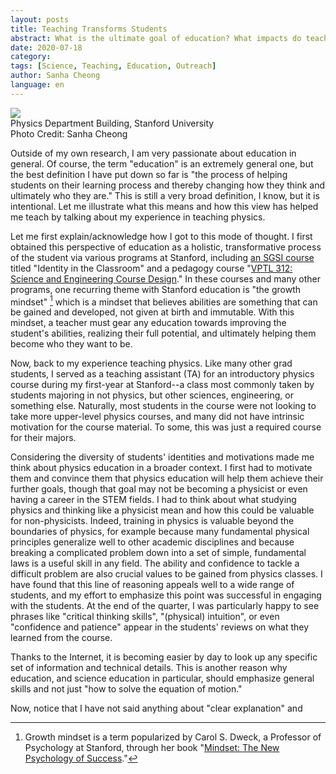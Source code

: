 ```yaml
---
layout: posts
title: Teaching Transforms Students
abstract: What is the ultimate goal of education? What impacts do teachers have on their students?
date: 2020-07-18
category: 
tags: [Science, Teaching, Education, Outreach]
author: Sanha Cheong
language: en
---
```


<img src="{{ site.base }}assets/img/posts/2020-07-18-header.jpg" class="post-img"/>

<div class="img-caption">Physics Department Building, Stanford University
<div class="img-ref">Photo Credit: Sanha Cheong</div>
</div>

Outside of my own research, I am very passionate about education in general. Of course, the term "education" is an extremely general one, but the best definition I have put down so far is "the process of helping students on their learning process and thereby changing how they think and ultimately who they are." This is still a very broad definition, I know, but it is intentional. Let me illustrate what this means and how this view has helped me teach by talking about my experience in teaching physics.

Let me first explain/acknowledge how I got to this mode of thought. I first obtained this perspective of education as a holistic, transformative process of the student via various programs at Stanford, including [an SGSI course](https://vpge.stanford.edu/interdisciplinary-learning/sgsi/2018) titled "Identity in the Classroom" and a pedagogy course "[VPTL 312: Science and Engineering Course Design](https://vptl.stanford.edu/node/1066)." In these courses and many other programs, one recurring theme with Stanford education is "the growth mindset" [^1] which is a mindset that believes abilities are something that can be gained and developed, not given at birth and immutable. With this mindset, a teacher must gear any education towards improving the student's abilities, realizing their full potential, and ultimately helping them become who they want to be.

Now, back to my experience teaching physics. Like many other grad students, I served as a teaching assistant (TA) for an introductory physics course during my first-year at Stanford--a class most commonly taken by students majoring in not physics, but other sciences, engineering, or something else. Naturally, most students in the course were not looking to take more upper-level physics courses, and many did not have intrinsic motivation for the course material. To some, this was just a required course for their majors.

Considering the diversity of students' identities and motivations made me think about physics education in a broader context. I first had to motivate them and convince them that physics education will help them achieve their further goals, though that goal may not be becoming a physicist or even having a career in the STEM fields. I had to think about what studying physics and thinking like a physicist mean and how this could be valuable for non-physicists. Indeed, training in physics is valuable beyond the boundaries of physics, for example because many fundamental physical principles generalize well to other academic disciplines and because breaking a complicated problem down into a set of simple, fundamental laws is a useful skill in any field. The ability and confidence to tackle a difficult problem are also crucial values to be gained from physics classes. I have found that this line of reasoning appeals well to a wide range of students, and my effort to emphasize this point was successful in engaging with the students. At the end of the quarter, I was particularly happy to see phrases like "critical thinking skills", "(physical) intuition", or even "confidence and patience" appear in the students' reviews on what they learned from the course.

Thanks to the Internet, it is becoming easier by day to look up any specific set of information and technical details. This is another reason why education, and science education in particular, should emphasize general skills and not just "how to solve the equation of motion."

Now, notice that I have not said anything about "clear explanation" and 

[^1]: Growth mindset is a term popularized by Carol S. Dweck, a Professor of Psychology at Stanford, through her book "[Mindset: The New Psychology of Success](https://www.amazon.com/Mindset-Psychology-Carol-S-Dweck/dp/0345472322)."
